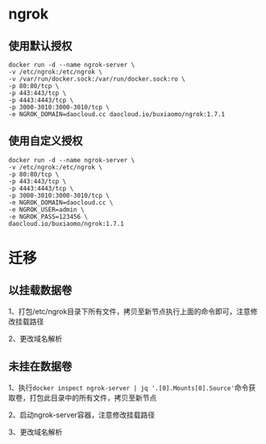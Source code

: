 # ngrok

## 使用默认授权
```
docker run -d --name ngrok-server \
-v /etc/ngrok:/etc/ngrok \
-v /var/run/docker.sock:/var/run/docker.sock:ro \
-p 80:80/tcp \
-p 443:443/tcp \
-p 4443:4443/tcp \
-p 3000-3010:3000-3010/tcp \
-e NGROK_DOMAIN=daocloud.cc daocloud.io/buxiaomo/ngrok:1.7.1
```

## 使用自定义授权
```
docker run -d --name ngrok-server \
-v /etc/ngrok:/etc/ngrok \
-p 80:80/tcp \
-p 443:443/tcp \
-p 4443:4443/tcp \
-p 3000-3010:3000-3010/tcp \
-e NGROK_DOMAIN=daocloud.cc \
-e NGROK_USER=admin \
-e NGROK_PASS=123456 \
daocloud.io/buxiaomo/ngrok:1.7.1
```


# 迁移

## 以挂载数据卷

1、打包/etc/ngrok目录下所有文件，拷贝至新节点执行上面的命令即可，注意修改挂载路径

2、更改域名解析

## 未挂在数据卷

1、执行`docker inspect ngrok-server | jq '.[0].Mounts[0].Source'`命令获取卷，打包此目录中的所有文件，拷贝至新节点

2、启动ngrok-server容器，注意修改挂载路径

3、更改域名解析
